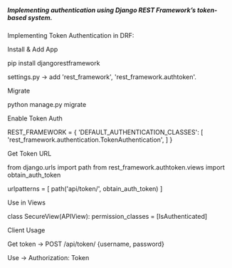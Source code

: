 ##### Implementing authentication using Django REST Framework’s token-based system.

Implementing Token Authentication in DRF:

Install & Add App

pip install djangorestframework


settings.py → add 'rest_framework', 'rest_framework.authtoken'.

Migrate

python manage.py migrate


Enable Token Auth

REST_FRAMEWORK = {
  'DEFAULT_AUTHENTICATION_CLASSES': [
      'rest_framework.authentication.TokenAuthentication',
  ]
}


Get Token URL

from django.urls import path
from rest_framework.authtoken.views import obtain_auth_token

urlpatterns = [ path('api/token/', obtain_auth_token) ]


Use in Views

class SecureView(APIView):
    permission_classes = [IsAuthenticated]


Client Usage

Get token → POST /api/token/ {username, password}

Use → Authorization: Token <token>